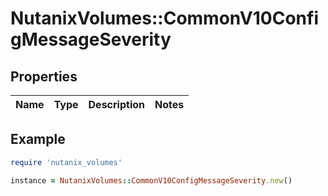 # NutanixVolumes::CommonV10ConfigMessageSeverity

## Properties

| Name | Type | Description | Notes |
| ---- | ---- | ----------- | ----- |

## Example

```ruby
require 'nutanix_volumes'

instance = NutanixVolumes::CommonV10ConfigMessageSeverity.new()
```


